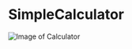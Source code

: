 # SimpleCalculator

![Image of Calculator](https://github.com/AmmrYsir/SimpleCalculator/Website.PNG)
